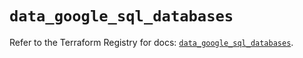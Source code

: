 # `data_google_sql_databases`

Refer to the Terraform Registry for docs: [`data_google_sql_databases`](https://registry.terraform.io/providers/hashicorp/google/5.14.0/docs/data-sources/sql_databases).
